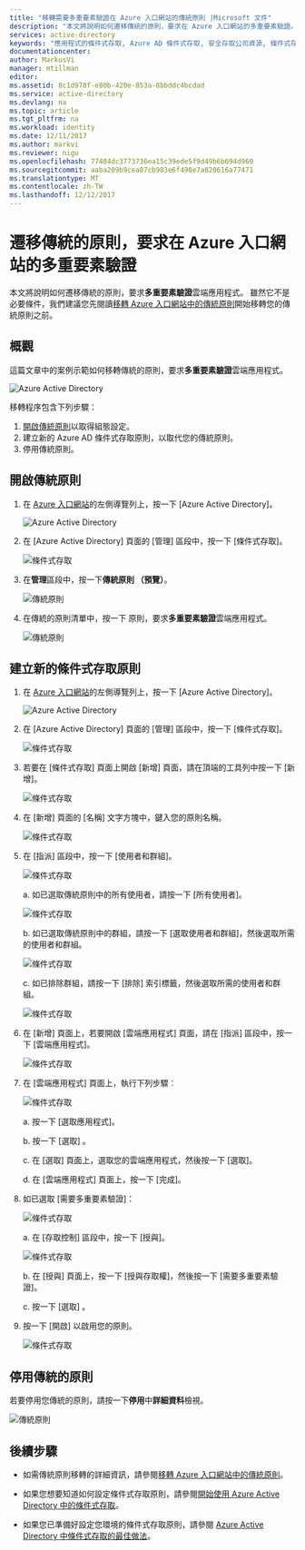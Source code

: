 ```yaml
---
title: "移轉需要多重要素驗證在 Azure 入口網站的傳統原則 |Microsoft 文件"
description: "本文將說明如何遷移傳統的原則，要求在 Azure 入口網站的多重要素驗證。"
services: active-directory
keywords: "應用程式的條件式存取, Azure AD 條件式存取, 安全存取公司資源, 條件式存取原則"
documentationcenter: 
author: MarkusVi
manager: mtillman
editor: 
ms.assetid: 8c1d978f-e80b-420e-853a-8bbddc4bcdad
ms.service: active-directory
ms.devlang: na
ms.topic: article
ms.tgt_pltfrm: na
ms.workload: identity
ms.date: 12/11/2017
ms.author: markvi
ms.reviewer: nigu
ms.openlocfilehash: 77484dc3773736ea15c39ede5f9d49b6b694d960
ms.sourcegitcommit: aaba209b9cea87cb983e6f498e7a820616a77471
ms.translationtype: MT
ms.contentlocale: zh-TW
ms.lasthandoff: 12/12/2017
---
```

# <a name="migrate-a-classic-policy-that-requires-multi-factor-authentication-in-the-azure-portal"></a>遷移傳統的原則，要求在 Azure 入口網站的多重要素驗證 

本文將說明如何遷移傳統的原則，要求**多重要素驗證**雲端應用程式。 雖然它不是必要條件，我們建議您先閱讀[移轉 Azure 入口網站中的傳統原則](active-directory-conditional-access-migration.md)開始移轉您的傳統原則之前。


 
## <a name="overview"></a>概觀 

這篇文章中的案例示範如何移轉傳統的原則，要求**多重要素驗證**雲端應用程式。 

![Azure Active Directory](./media/active-directory-conditional-access-migration/33.png)


移轉程序包含下列步驟：

1. [開啟傳統原則](#open-a-classic-policy)以取得組態設定。
2. 建立新的 Azure AD 條件式存取原則，以取代您的傳統原則。 
3. 停用傳統原則。



## <a name="open-a-classic-policy"></a>開啟傳統原則

1. 在 [Azure 入口網站](https://portal.azure.com)的左側導覽列上，按一下 [Azure Active Directory]。

    ![Azure Active Directory](./media/active-directory-conditional-access-migration-mfa/01.png)

2. 在 [Azure Active Directory] 頁面的 [管理] 區段中，按一下 [條件式存取]。

    ![條件式存取](./media/active-directory-conditional-access-migration-mfa/02.png)

3. 在**管理**區段中，按一下**傳統原則 （預覽）**。

    ![傳統原則](./media/active-directory-conditional-access-migration-mfa/12.png)

4. 在傳統的原則清單中，按一下 原則，要求**多重要素驗證**雲端應用程式。

    ![傳統原則](./media/active-directory-conditional-access-migration-mfa/13.png)


## <a name="create-a-new-conditional-access-policy"></a>建立新的條件式存取原則


1. 在 [Azure 入口網站](https://portal.azure.com)的左側導覽列上，按一下 [Azure Active Directory]。

    ![Azure Active Directory](./media/active-directory-conditional-access-migration/01.png)

2. 在 [Azure Active Directory] 頁面的 [管理] 區段中，按一下 [條件式存取]。

    ![條件式存取](./media/active-directory-conditional-access-migration/02.png)



3. 若要在 [條件式存取] 頁面上開啟 [新增] 頁面，請在頂端的工具列中按一下 [新增]。

    ![條件式存取](./media/active-directory-conditional-access-migration/03.png)

4. 在 [新增] 頁面的 [名稱] 文字方塊中，鍵入您的原則名稱。

    ![條件式存取](./media/active-directory-conditional-access-migration/29.png)

5. 在 [指派] 區段中，按一下 [使用者和群組]。

    ![條件式存取](./media/active-directory-conditional-access-migration/05.png)

    a. 如已選取傳統原則中的所有使用者，請按一下 [所有使用者]。 

    ![條件式存取](./media/active-directory-conditional-access-migration/35.png)

    b. 如已選取傳統原則中的群組，請按一下 [選取使用者和群組]，然後選取所需的使用者和群組。

    ![條件式存取](./media/active-directory-conditional-access-migration/36.png)

    c. 如已排除群組，請按一下 [排除] 索引標籤，然後選取所需的使用者和群組。 

    ![條件式存取](./media/active-directory-conditional-access-migration/37.png)

6. 在 [新增] 頁面上，若要開啟 [雲端應用程式] 頁面，請在 [指派] 區段中，按一下 [雲端應用程式]。

    ![條件式存取](./media/active-directory-conditional-access-azure-portal-get-started/07.png)

8. 在 [雲端應用程式] 頁面上，執行下列步驟︰

    ![條件式存取](./media/active-directory-conditional-access-migration/08.png)

    a. 按一下 [選取應用程式]。

    b. 按一下 [選取] 。

    c. 在 [選取] 頁面上，選取您的雲端應用程式，然後按一下 [選取]。

    d. 在 [雲端應用程式] 頁面上，按一下 [完成]。



9. 如已選取 [需要多重要素驗證]：

    ![條件式存取](./media/active-directory-conditional-access-migration/26.png)

    a. 在 [存取控制] 區段中，按一下 [授與]。

    ![條件式存取](./media/active-directory-conditional-access-migration/27.png)

    b. 在 [授與] 頁面上，按一下 [授與存取權]，然後按一下 [需要多重要素驗證]。

    c. 按一下 [選取] 。


10. 按一下 [開啟] 以啟用您的原則。

    ![條件式存取](./media/active-directory-conditional-access-migration/30.png)



## <a name="disable-the-classic-policy"></a>停用傳統的原則

若要停用您傳統的原則，請按一下**停用**中**詳細資料**檢視。

![傳統原則](./media/active-directory-conditional-access-migration-mfa/14.png)



## <a name="next-steps"></a>後續步驟

- 如需傳統原則移轉的詳細資訊，請參閱[移轉 Azure 入口網站中的傳統原則](active-directory-conditional-access-migration.md)。


- 如果您想要知道如何設定條件式存取原則，請參閱[開始使用 Azure Active Directory 中的條件式存取](active-directory-conditional-access-azure-portal-get-started.md)。

- 如果您已準備好設定您環境的條件式存取原則，請參閱 [Azure Active Directory 中條件式存取的最佳做法](active-directory-conditional-access-best-practices.md)。 
